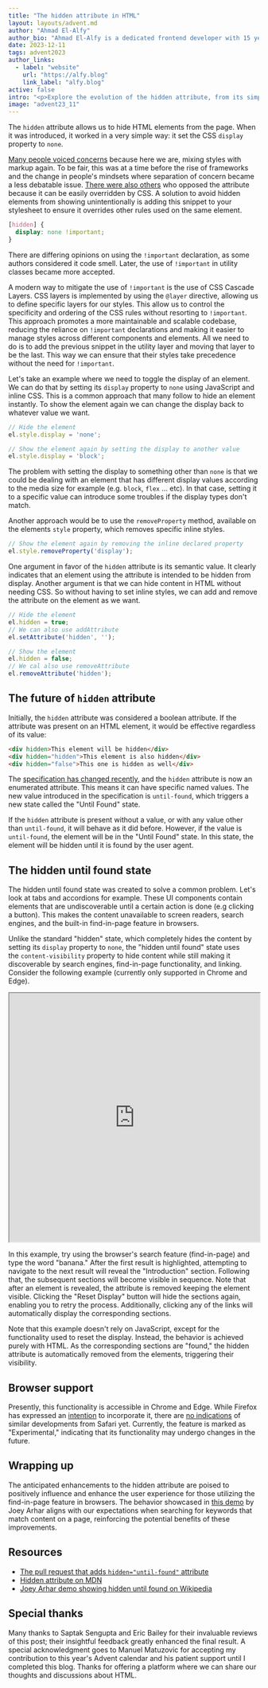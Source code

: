 ```yaml
---
title: "The hidden attribute in HTML"
layout: layouts/advent.md
author: "Ahmad El-Alfy"
author_bio: "Ahmad El-Alfy is a dedicated frontend developer with 15 years of experience in the web development field. He holds a genuine enthusiasm for Web Standards and Accessibility, as well as a keen interest in the ongoing developments within the web platform. He recently became a Google Developer Expert in Web Technologies."
date: 2023-12-11
tags: advent2023
author_links:
  - label: "website"
    url: "https://alfy.blog"
    link_label: "alfy.blog"
active: false
intro: "<p>Explore the evolution of the hidden attribute, from its simple beginnings in setting CSS properties to its recent transformation into an enumerated attribute. Delve into the newly introduced ”Until Found” state and discover how it addresses common issues with UI components like accordions.</p>"
image: "advent23_11"
---
```

The `hidden` attribute allows us to hide HTML elements from the page. When it was introduced, it worked in a very simple way: it set the CSS `display` property to `none`.

[Many people voiced concerns](https://twitter.com/getifyX/status/1131118316901326848) because here we are, mixing styles with markup again. To be fair, this was at a time before the rise of frameworks and the change in people's mindsets where separation of concern became a less debatable issue. [There were also others](https://meowni.ca/hidden.is.a.lie.html) who opposed the attribute because it can be easily overridden by CSS. A solution to avoid hidden elements from showing unintentionally is adding this snippet to your stylesheet to ensure it overrides other rules used on the same element.

```css
[hidden] {
  display: none !important;
}
```

There are differing opinions on using the `!important` declaration, as some authors considered it code smell. Later, the use of `!important` in utility classes became more accepted.

<div class="highlight u-mb"><p>A modern way to mitigate the use of <code>!important</code> is the use of CSS Cascade Layers. CSS layers is implemented by using the <code>@layer</code> directive, allowing us to define specific layers for our styles. This allow us to control the specificity and ordering of the CSS rules without resorting to <code>!important</code>. This approach promotes a more maintainable and scalable codebase, reducing the reliance on <code>!important</code> declarations and making it easier to manage styles across different components and elements. All we need to do is to add the previous snippet in the utility layer and moving that layer to be the last. This way we can ensure that their styles take precedence without the need for <code>!important</code>.</p></div>

Let's take an example where we need to toggle the display of an element. We can do that by setting its `display` property to `none` using JavaScript and inline CSS. This is a common approach that many follow to hide an element instantly. To show the element again we can change the display back to whatever value we want.

```javascript
// Hide the element
el.style.display = 'none';

// Show the element again by setting the display to another value
el.style.display = 'block';
```

The problem with setting the display to something other than `none` is that we could be dealing with an element that has different display values according to the media size for example (e.g. `block`, `flex` ... etc). In that case, setting it to a specific value can introduce some troubles if the display types don't match.

Another approach would be to use the `removeProperty` method, available on the elements `style` property, which removes specific inline styles.

```javascript
// Show the element again by removing the inline declared property
el.style.removeProperty('display');
```

One argument in favor of the `hidden` attribute is its semantic value. It clearly indicates that an element using the attribute is intended to be hidden from display. Another argument is that we can hide content in HTML without needing CSS. So without having to set inline styles, we can add and remove the attribute on the element as we want.

```javascript
// Hide the element
el.hidden = true;
// We can also use addAttribute
el.setAttribute('hidden', '');

// Show the element
el.hidden = false;
// We cal also use removeAttribute
el.removeAttribute('hidden');
```

## The future of `hidden` attribute

Initially, the `hidden` attribute was considered a boolean attribute. If the attribute was present on an HTML element, it would be effective regardless of its value:

```html
<div hidden>This element will be hidden</div>
<div hidden="hidden">This element is also hidden</div>
<div hidden="false">This one is hidden as well</div>
```

The [specification has changed recently](https://github.com/whatwg/html/pull/7475), and the `hidden` attribute is now an enumerated attribute. This means it can have specific named values. The new value introduced in the specification is `until-found`, which triggers a new state called the "Until Found" state.

If the `hidden` attribute is present without a value, or with any value other than `until-found`, it will behave as it did before. However, if the value is `until-found`, the element will be in the "Until Found" state. In this state, the element will be hidden until it is found by the user agent.

## The hidden until found state

The hidden until found state was created to solve a common problem. Let's look at tabs and accordions for example. These UI components contain elements that are undiscoverable until a certain action is done (e.g clicking a button). This makes the content unavailable to screen readers, search engines, and the built-in find-in-page feature in browsers.

Unlike the standard "hidden" state, which completely hides the content by setting its `display` property to `none`, the "hidden until found" state uses the `content-visibility` property to hide content while still making it discoverable by search engines, find-in-page functionality, and linking. Consider the following example (currently only supported in Chrome and Edge).

<iframe title="Hidden Attribute" scrolling="no" loading="lazy" width="100%" height="500" src="https://v17.livecodes.io/?x=id/rie7i3ccg28&embed=true">
  See the project <a href="https://v17.livecodes.io/?x=id/rie7i3ccg28" target="_blank">Hidden Attribute</a> on <a href="https://livecodes.io" target="_blank">LiveCodes</a>.
</iframe>

In this example, try using the browser's search feature (find-in-page) and type the word "banana." After the first result is highlighted, attempting to navigate to the next result will reveal the "Introduction" section. Following that, the subsequent sections will become visible in sequence. Note that after an element is revealed, the attribute is removed keeping the element visible. Clicking the "Reset Display" button will hide the sections again, enabling you to retry the process. Additionally, clicking any of the links will automatically display the corresponding sections.

Note that this example doesn't rely on JavaScript, except for the functionality used to reset the display. Instead, the behavior is achieved purely with HTML. As the corresponding sections are "found," the hidden attribute is automatically removed from the elements, triggering their visibility.

## Browser support

Presently, this functionality is accessible in Chrome and Edge. While Firefox has expressed an [intention](https://github.com/mozilla/standards-positions/issues/612) to incorporate it, there are [no indications](https://lists.webkit.org/pipermail/webkit-dev/2022-March/032142.html) of similar developments from Safari yet. Currently, the feature is marked as "Experimental," indicating that its functionality may undergo changes in the future.

## Wrapping up

The anticipated enhancements to the hidden attribute are poised to positively influence and enhance the user experience for those utilizing the find-in-page feature in browsers. The behavior showcased in [this demo](https://twitter.com/JosephArhar/status/1567279577160126464) by Joey Arhar aligns with our expectations when searching for keywords that match content on a page, reinforcing the potential benefits of these improvements.

## Resources

* [The pull request that adds `hidden="until-found"` attribute](https://github.com/whatwg/html/pull/7475)
* [Hidden attribute on MDN](https://developer.mozilla.org/en-US/docs/Web/HTML/Global_attributes/hidden)
* [Joey Arhar demo showing hidden until found on Wikipedia](https://twitter.com/JosephArhar/status/1567279577160126464)

## Special thanks

Many thanks to Saptak Sengupta and Eric Bailey for their invaluable reviews of this post; their insightful feedback greatly enhanced the final result. A special acknowledgment goes to Manuel Matuzovic for accepting my contribution to this year's Advent calendar and his patient support until I completed this blog. Thanks for offering a platform where we can share our thoughts and discussions about HTML.
